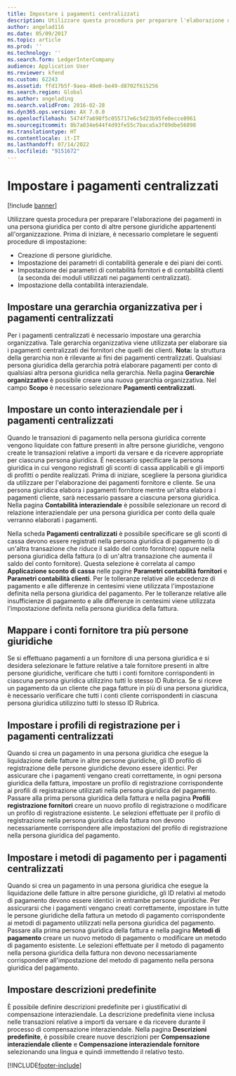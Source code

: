 ```yaml
---
title: Impostare i pagamenti centralizzati
description: Utilizzare questa procedura per preparare l'elaborazione dei pagamenti in una persona giuridica per conto di altre persone giuridiche appartenenti all'organizzazione.
author: angelad116
ms.date: 05/09/2017
ms.topic: article
ms.prod: ''
ms.technology: ''
ms.search.form: LedgerInterCompany
audience: Application User
ms.reviewer: kfend
ms.custom: 62243
ms.assetid: ffd17b5f-9aea-40e0-be49-d8702f615256
ms.search.region: Global
ms.author: angelading
ms.search.validFrom: 2016-02-28
ms.dyn365.ops.version: AX 7.0.0
ms.openlocfilehash: 5474f7a698f5c055717e6c5d23b95fe0ecce8961
ms.sourcegitcommit: 0b7a034e644f4d93fe55c7baca5a3f89dbe56898
ms.translationtype: HT
ms.contentlocale: it-IT
ms.lasthandoff: 07/14/2022
ms.locfileid: "9151672"
---
```

# <a name="set-up-centralized-payments"></a>Impostare i pagamenti centralizzati

[!include [banner](../includes/banner.md)]

Utilizzare questa procedura per preparare l'elaborazione dei pagamenti in una persona giuridica per conto di altre persone giuridiche appartenenti all'organizzazione. Prima di iniziare, è necessario completare le seguenti procedure di impostazione:

-   Creazione di persone giuridiche.
-   Impostazione dei parametri di contabilità generale e dei piani dei conti.
-   Impostazione dei parametri di contabilità fornitori e di contabilità clienti (a seconda dei moduli utilizzati nei pagamenti centralizzati).
-   Impostazione della contabilità interaziendale.

## <a name="set-up-an-organizational-hierarchy-for-centralized-payments"></a>Impostare una gerarchia organizzativa per i pagamenti centralizzati
Per i pagamenti centralizzati è necessario impostare una gerarchia organizzativa. Tale gerarchia organizzativa viene utilizzata per elaborare sia i pagamenti centralizzati dei fornitori che quelli dei clienti. **Nota:** la struttura della gerarchia non è rilevante ai fini dei pagamenti centralizzati. Qualsiasi persona giuridica della gerarchia potrà elaborare pagamenti per conto di qualsiasi altra persona giuridica nella gerarchia. Nella pagina **Gerarchie organizzative** è possibile creare una nuova gerarchia organizzativa. Nel campo **Scopo** è necessario selezionare **Pagamenti centralizzati**. 

## <a name="set-up-an-intercompany-account-for-centralized-payments"></a>Impostare un conto interaziendale per i pagamenti centralizzati
Quando le transazioni di pagamento nella persona giuridica corrente vengono liquidate con fatture presenti in altre persone giuridiche, vengono create le transazioni relative a importi da versare e da ricevere appropriate per ciascuna persona giuridica. È necessario specificare la persona giuridica in cui vengono registrati gli sconti di cassa applicabili e gli importi di profitti o perdite realizzati. Prima di iniziare, scegliere la persona giuridica da utilizzare per l'elaborazione dei pagamenti fornitore e cliente. Se una persona giuridica elabora i pagamenti fornitore mentre un'altra elabora i pagamenti cliente, sarà necessario passare a ciascuna persona giuridica. Nella pagina **Contabilità interaziendale** è possibile selezionare un record di relazione interaziendale per una persona giuridica per conto della quale verranno elaborati i pagamenti. 

Nella scheda **Pagamenti centralizzati** è possibile specificare se gli sconti di cassa devono essere registrati nella persona giuridica di pagamento (o di un'altra transazione che riduce il saldo del conto fornitore) oppure nella persona giuridica della fattura (o di un'altra transazione che aumenta il saldo del conto fornitore). Questa selezione è correlata al campo **Applicazione sconto di cassa** nelle pagine **Parametri contabilità fornitori** e **Parametri contabilità clienti**. Per le tolleranze relative alle eccedenze di pagamento e alle differenze in centesimi viene utilizzata l'impostazione definita nella persona giuridica del pagamento. Per le tolleranze relative alle insufficienze di pagamento e alle differenze in centesimi viene utilizzata l'impostazione definita nella persona giuridica della fattura.

## <a name="map-vendor-accounts-across-legal-entities"></a>Mappare i conti fornitore tra più persone giuridiche
Se si effettuano pagamenti a un fornitore di una persona giuridica e si desidera selezionare le fatture relative a tale fornitore presenti in altre persone giuridiche, verificare che tutti i conti fornitore corrispondenti in ciascuna persona giuridica utilizzino tutti lo stesso ID Rubrica. Se si riceve un pagamento da un cliente che paga fatture in più di una persona giuridica, è necessario verificare che tutti i conti cliente corrispondenti in ciascuna persona giuridica utilizzino tutti lo stesso ID Rubrica.

## <a name="set-up-posting-profiles-for-centralized-payments"></a>Impostare i profili di registrazione per i pagamenti centralizzati
Quando si crea un pagamento in una persona giuridica che esegue la liquidazione delle fatture in altre persone giuridiche, gli ID profilo di registrazione delle persone giuridiche devono essere identici. Per assicurare che i pagamenti vengano creati correttamente, in ogni persona giuridica della fattura, impostare un profilo di registrazione corrispondente ai profili di registrazione utilizzati nella persona giuridica del pagamento. Passare alla prima persona giuridica della fattura e nella pagina **Profili registrazione fornitori** creare un nuovo profilo di registrazione o modificare un profilo di registrazione esistente. Le selezioni effettuate per il profilo di registrazione nella persona giuridica della fattura non devono necessariamente corrispondere alle impostazioni del profilo di registrazione nella persona giuridica del pagamento.

## <a name="set-up-methods-of-payment-for-centralized-payments"></a>Impostare i metodi di pagamento per i pagamenti centralizzati
Quando si crea un pagamento in una persona giuridica che esegue la liquidazione delle fatture in altre persone giuridiche, gli ID relativi al metodo di pagamento devono essere identici in entrambe persone giuridiche. Per assicurarsi che i pagamenti vengano creati correttamente, impostare in tutte le persone giuridiche della fattura un metodo di pagamento corrispondente ai metodi di pagamento utilizzati nella persona giuridica del pagamento. Passare alla prima persona giuridica della fattura e nella pagina **Metodi di pagamento** creare un nuovo metodo di pagamento o modificare un metodo di pagamento esistente. Le selezioni effettuate per il metodo di pagamento nella persona giuridica della fattura non devono necessariamente corrispondere all'impostazione del metodo di pagamento nella persona giuridica del pagamento.

## <a name="set-up-default-descriptions"></a>Impostare descrizioni predefinite
È possibile definire descrizioni predefinite per i giustificativi di compensazione interaziendale. La descrizione predefinita viene inclusa nelle transazioni relative a importi da versare e da ricevere durante il processo di compensazione interaziendale. Nella pagina **Descrizioni predefinite**, è possibile creare nuove descrizioni per **Compensazione interaziendale cliente** e **Compensazione interaziendale fornitore** selezionando una lingua e quindi immettendo il relativo testo.





[!INCLUDE[footer-include](../../includes/footer-banner.md)]
